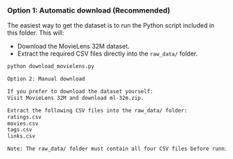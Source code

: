 ### Option 1: Automatic download (Recommended)

The easiest way to get the dataset is to run the Python script included in this folder. This will:

- Download the MovieLens 32M dataset.
- Extract the required CSV files directly into the `raw_data/` folder.

```bash
python download_movielens.py

Option 2: Manual download

If you prefer to download the dataset yourself:
Visit MovieLens 32M and download ml-32m.zip.

Extract the following CSV files into the raw_data/ folder:
ratings.csv
movies.csv
tags.csv
links.csv

Note: The raw_data/ folder must contain all four CSV files before running the Bronze ingestion script.
